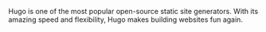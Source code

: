 Hugo is one of the most popular open-source static site generators. With its amazing speed and flexibility, Hugo makes building websites fun again.
